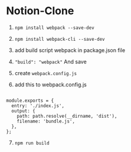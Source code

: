 # Notion-Clone

1. `npm install webpack --save-dev`

2. `npm install webpack-cli --save-dev`

3. add build script webpack in package.json file

4. `"build": "webpack"` And save

5. create `webpack.config.js`

6. add this to webpack.config.js

```const path = require('path');

module.exports = {
  entry: './index.js',
  output: {
    path: path.resolve(__dirname, 'dist'),
    filename: 'bundle.js',
  },
};
```

7. `npm run build`
